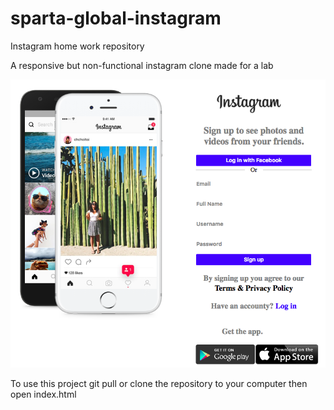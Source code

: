 # sparta-global-instagram
Instagram home work repository

A responsive but non-functional instagram clone made for a lab

![Picture of the page](PagePic.png)

To use this project git pull or clone the repository to your computer then open index.html

